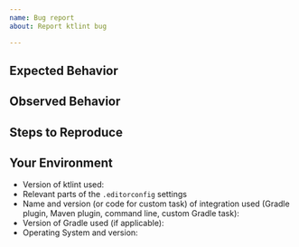 ```yaml
---
name: Bug report
about: Report ktlint bug

---
```


<!-- The bug you're experiencing might have already been reported!
Please search in the [issues](https://github.com/pinterest/ktlint/issues) before creating one. -->

## Expected Behavior
<!---Tell us what should happen. -->
<!-- If relevant, provide a link to the relevant section in the [Kotlin Coding Conventions](https://kotlinlang.org/docs/coding-conventions.html) or [Android Kotlin Style Guide](https://developer.android.com/kotlin/style-guide).  -->

<!-- Note: Ktlint should not produce any code which conflict with IntelliJ default code formatting. So please verify that your expectation is accepted by IntelliJ default code formatting. -->

## Observed Behavior
<!---Tell us what happens instead of the expected behavior -->
<!--- Provide the exact command which was executed but please -->
<!--- ensure that the flag "--log-level=debug" is added to the -->
<!--- command as well. Provide the output of this command. -->

## Steps to Reproduce
<!--- Provide a code example, or an unambiguous set of steps to -->
<!--- reproduce this bug. Minimize the example to the bare -->
<!--- minimum required to reproduce the bug. Small, well written -->
<!--- example are proven to be resolved quicker. -->

## Your Environment
<!--- Include as many relevant details about the environment you experienced the bug in -->
* Version of ktlint used:
* Relevant parts of the `.editorconfig` settings
* Name and version (or code for custom task) of integration used (Gradle plugin, Maven plugin, command line, custom Gradle task):
* Version of Gradle used (if applicable):
* Operating System and version:
